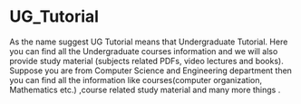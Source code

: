 # UG_Tutorial
As the name suggest UG Tutorial means that Undergraduate Tutorial. Here you can find all the Undergraduate courses information and we will also provide study material (subjects related PDFs, video lectures and books). Suppose you are from Computer Science and Engineering department then you can find all the information like courses(computer organization, Mathematics etc.) ,course related study material and many more things .

